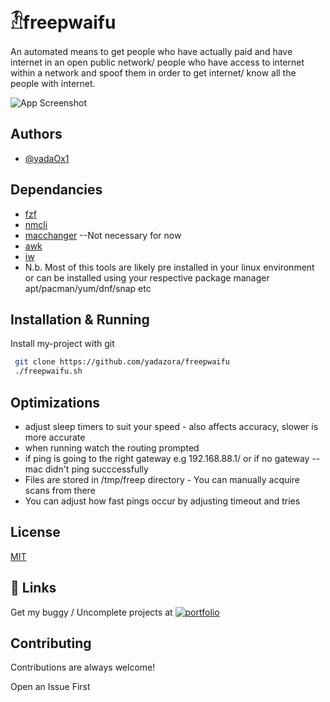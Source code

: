 
# 𓁟freepwaifu

An automated means to get people who have actually paid and have internet in an open public network/ people who have access to internet within a network and spoof them in order to get internet/ know all the people with internet.

![App Screenshot](https://i.imgur.com/RFvQ2nF.png)


## Authors

- [@yadaOx1](https://www.github.com/yadazoro)



## Dependancies
* [fzf](https://github.com/junegunn/fzf)
* [nmcli](https://github.com/ushiboy/nmcli)
* [macchanger](https://github.com/alobbs/macchanger) --Not necessary for now
* [awk](https://github.com/onetrueawk/awk)
* [iw](https://aur.archlinux.org/iw-git.git)
* N.b. Most of this tools are likely pre installed in your linux environment or
can be installed using your respective package manager apt/pacman/yum/dnf/snap etc

## Installation & Running

Install my-project with git

```bash
 git clone https://github.com/yadazora/freepwaifu
 ./freepwaifu.sh
```
    
## Optimizations

* adjust sleep timers to suit your speed - also affects accuracy, slower is more accurate
* when running watch the routing prompted 
* if ping is going to the right gateway e.g 192.168.88.1/ or if no gateway --mac didn't ping succcessfully
* Files are stored in /tmp/freep directory - You can manually acquire scans from there
* You can adjust how fast pings occur by adjusting timeout and tries
## License

[MIT](https://github.com/yadazora/freepwaifu/blob/main/LICENSE.md)



## 🔗 Links
Get my buggy / Uncomplete projects at
[![portfolio](https://img.shields.io/badge/Git%20server-git.yada.quest-green)](https://git.yada.quest)

## Contributing

Contributions are always welcome!

Open an Issue First


